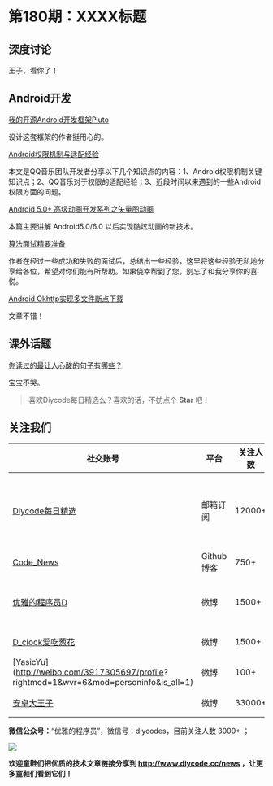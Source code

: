 # 第180期：XXXX标题

## 深度讨论

[]()

王子，看你了！

## Android开发

[我的开源Android开发框架Pluto](https://www.diycode.cc/news/2044)

设计这套框架的作者挺用心的。

[Android权限机制与适配经验](https://www.diycode.cc/news/2048)

本文是QQ音乐团队开发者分享以下几个知识点的内容：1、Android权限机制关键知识点；2、QQ音乐对于权限的适配经验；3、近段时间以来遇到的一些Android权限方面的问题。

[Android 5.0+ 高级动画开发系列之矢量图动画](https://www.diycode.cc/news/2046)

本篇主要讲解 Android5.0/6.0 以后实现酷炫动画的新技术。

[算法面试精要准备](https://www.diycode.cc/news/2047)

作者在经过一些成功和失败的面试后，总结出一些经验，这里将这些经验无私地分享给各位，希望对你们能有所帮助。如果侥幸帮到了您，别忘了和我分享你的喜悦。

[Android Okhttp实现多文件断点下载](https://www.diycode.cc/news/2045)

文章不错！

## 课外话题

[你读过的最让人心酸的句子有哪些？](https://www.zhihu.com/question/29910774)

宝宝不哭。

> 喜欢Diycode每日精选么？喜欢的话，不妨点个 **Star** 吧！

## 关注我们

| 社交账号  |  平台  | 关注人数 | 说明 |
| -------- | -------- | -------- | -------- |
| [Diycode每日精选](http://list.qq.com/cgi-bin/qf_invite?id=d469993d2c888e971c0fbb2309c4d84256968386b126b967)|   邮箱订阅  | 12000+ | 每日分享一次Android、iOS、Swfit技术干货  |
| [Code_News](https://github.com/DiyCodes/code_news) |    Github博客  |750+ | 每日邮件推送列表  |
| [优雅的程序员D](http://weibo.com/u/5891258264) |   微博  | 1500+ | 官方微博，每日分享开源信息  |
| [D_clock爱吃葱花](http://weibo.com/u/2480694892)  |   微博  | 1500+ | 日报发起人  |
|[YasicYu](http://weibo.com/3917305697/profile? rightmod=1&wvr=6&mod=personinfo&is_all=1)  |   微博  | 100+ | 日报发起人  |
|[安卓大王子](http://weibo.com/apkbus/)   |   微博  | 33000+ | 日报发起人  |

**微信公众号：**“优雅的程序员”，微信号：diycodes，目前关注人数 3000+ ；

![](http://upload-images.jianshu.io/upload_images/1846413-b42abfa70f909099.jpg?imageMogr2/auto-orient/strip%7CimageView2/2/w/1240)

**欢迎童鞋们把优质的技术文章链接分享到 http://www.diycode.cc/news ，让更多童鞋们看到它们！**
